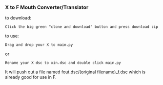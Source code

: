 ### X to F Mouth Converter/Translator

to download:

`Click the big green "clone and download" button and press download zip`

to use:

`Drag and drop your X to main.py` 

or 

`Rename your X dsc to xin.dsc and double click main.py`

It will push out a file named fout.dsc/(original filename)_f.dsc which is already good for use in F.